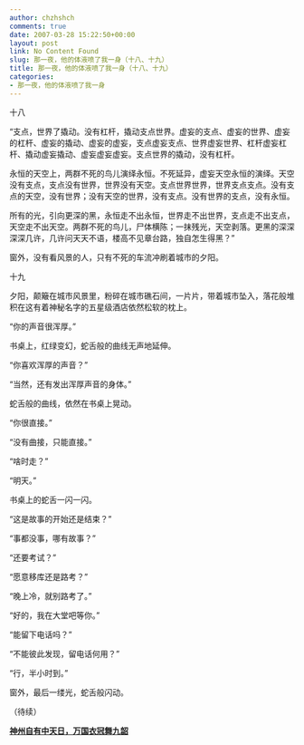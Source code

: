 ```yaml
---
author: chzhshch
comments: true
date: 2007-03-28 15:22:50+00:00
layout: post
link: No Content Found
slug: 那一夜，他的体液喷了我一身（十八、十九）
title: 那一夜，他的体液喷了我一身（十八、十九）
categories:
- 那一夜，他的体液喷了我一身
---
```


			

十八

“支点，世界了撬动。没有杠杆，撬动支点世界。虚妄的支点、虚妄的世界、虚妄的杠杆、虚妄的撬动、虚妄的虚妄，支点虚妄支点、世界虚妄世界、杠杆虚妄杠杆、撬动虚妄撬动、虚妄虚妄虚妄。支点世界的撬动，没有杠杆。

永恒的天空上，两群不死的鸟儿演绎永恒。不死延异，虚妄天空永恒的演绎。天空没有支点，支点没有世界，世界没有天空。支点世界世界，世界支点支点。没有支点的天空，没有世界；没有天空的世界，没有支点。没有世界的支点，没有永恒。

所有的光，引向更深的黑，永恒走不出永恒，世界走不出世界，支点走不出支点，天空走不出天空。两群不死的鸟儿，尸体横陈；一抹残光，天空剥落。更黑的深深深深几许，几许问天天不语，楼高不见章台路，独自怎生得黑？”

窗外，没有看风景的人，只有不死的车流冲刷着城市的夕阳。

十九

夕阳，颠簸在城市风景里，粉碎在城市礁石间，一片片，带着城市坠入，落花般堆积在这有着神秘名字的五星级酒店依然松软的枕上。

“你的声音很浑厚。”

书桌上，红绿变幻，蛇舌般的曲线无声地延伸。

“你喜欢浑厚的声音？”

“当然，还有发出浑厚声音的身体。”

蛇舌般的曲线，依然在书桌上晃动。

“你很直接。”

“没有曲接，只能直接。”

“啥时走？”

“明天。”

书桌上的蛇舌一闪一闪。

“这是故事的开始还是结束？”

“事都没事，哪有故事？”

“还要考试？”

“愿意移库还是路考？”

“晚上冷，就别路考了。”

“好的，我在大堂吧等你。”

“能留下电话吗？”

“不能彼此发现，留电话何用？”

“行，半小时到。”

窗外，最后一缕光，蛇舌般闪动。

（待续）

[**神州自有中天日，万国衣冠舞九韶**](http://blog.sina.com.cn/u/486e105c0100099p)
